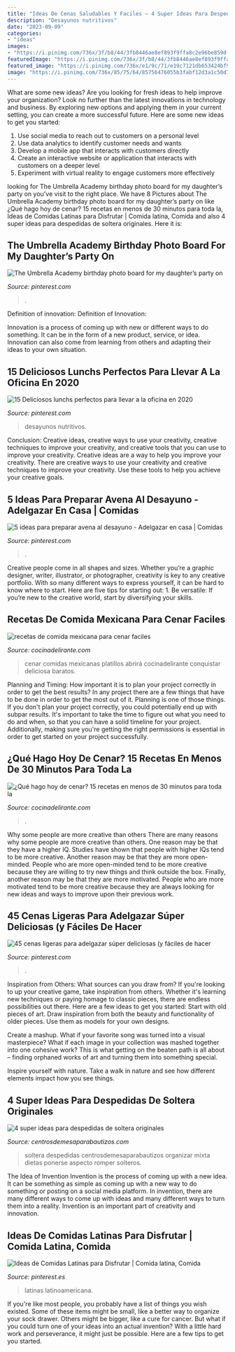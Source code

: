 ```yaml
---
title: "Ideas De Cenas Saludables Y Faciles ~ 4 Super Ideas Para Despedidas De Soltera Originales"
description: "Desayunos nutritivos"
date: "2023-09-09"
categories:
- "ideas"
images:
- "https://i.pinimg.com/736x/3f/b8/44/3fb8446ae8ef893f9ffa8c2e96be859d--latina-thermomix.jpg"
featuredImage: "https://i.pinimg.com/736x/3f/b8/44/3fb8446ae8ef893f9ffa8c2e96be859d--latina-thermomix.jpg"
featured_image: "https://i.pinimg.com/736x/e1/9c/71/e19c7121db653424bf95ed08659b02bd.jpg"
image: "https://i.pinimg.com/736x/85/75/64/85756476055b3fabf12d3a1c50d73b82.jpg"
---
```



What are some new ideas?
Are you looking for fresh ideas to help improve your organization? Look no further than the latest innovations in technology and business. By exploring new options and applying them in your current setting, you can create a more successful future. Here are some new ideas to get you started: 
1. Use social media to reach out to customers on a personal level 
2. Use data analytics to identify customer needs and wants 
3. Develop a mobile app that interacts with customers directly 
4. Create an interactive website or application that interacts with customers on a deeper level 
5. Experiment with virtual reality to engage customers more effectively 

	

		
looking for The Umbrella Academy birthday photo board for my daughter’s party on you've visit to the right place. We have 8 Pictures about The Umbrella Academy birthday photo board for my daughter’s party on like ¿Qué hago hoy de cenar? 15 recetas en menos de 30 minutos para toda la, Ideas de Comidas Latinas para Disfrutar | Comida latina, Comida and also 4 super ideas para despedidas de soltera originales. Here it is:
		
    
## The Umbrella Academy Birthday Photo Board For My Daughter’s Party On

<img loading=lazy src="https://i.pinimg.com/736x/a5/16/6d/a5166d34d3cd1a37a53314ee19b48434.jpg" onerror="this.onerror=null;this.src='https://tse1.mm.bing.net/th?id=OIP.FYIUbTOkrsEhf9fPIUFeoQHaJ3&amp;pid=15.1';" alt="The Umbrella Academy birthday photo board for my daughter’s party on">

_Source: pinterest.com_

>. 

	

Definition of innovation:
Definition of Innovation: 

Innovation is a process of coming up with new or different ways to do something. It can be in the form of a new product, service, or idea. Innovation can also come from learning from others and adapting their ideas to your own situation.

    
## 15 Deliciosos Lunchs Perfectos Para Llevar A La Oficina En 2020

<img loading=lazy src="https://i.pinimg.com/736x/85/75/64/85756476055b3fabf12d3a1c50d73b82.jpg" onerror="this.onerror=null;this.src='https://tse4.mm.bing.net/th?id=OIP.RcpVDyVE45W-N1xk-jNw3QAAAA&amp;pid=15.1';" alt="15 Deliciosos lunchs perfectos para llevar a la oficina en 2020">

_Source: pinterest.com_

>desayunos nutritivos. 

	

Conclusion: Creative ideas, creative ways to use your creativity, creative techniques to improve your creativity, and creative tools that you can use to improve your creativity.
Creative ideas are a way to help you improve your creativity. There are creative ways to use your creativity and creative techniques to improve your creativity. Use these tools to help you achieve your creative goals.

    
## 5 Ideas Para Preparar Avena Al Desayuno - Adelgazar En Casa | Comidas

<img loading=lazy src="https://i.pinimg.com/736x/d5/5a/b9/d55ab98e580c2615c97190d0d2d5a9f3.jpg" onerror="this.onerror=null;this.src='https://tse2.mm.bing.net/th?id=OIP.KEiR3uFSkvMcMGN7ZXalXgHaLH&amp;pid=15.1';" alt="5 ideas para preparar avena al desayuno - Adelgazar en casa | Comidas">

_Source: pinterest.com_

>. 

	

Creative people come in all shapes and sizes. Whether you’re a graphic designer, writer, illustrator, or photographer, creativity is key to any creative portfolio. With so many different ways to express yourself, it can be hard to know where to start. Here are five tips for starting out: 1. Be versatile: If you’re new to the creative world, start by diversifying your skills.

    
## Recetas De Comida Mexicana Para Cenar Faciles

<img loading=lazy src="https://cdn2.cocinadelirante.com/sites/default/files/images/2018/09/recetas-de-comida-mexicana-para-cenar-faciles.jpg" onerror="this.onerror=null;this.src='https://tse4.mm.bing.net/th?id=OIP.8cN0_N7pcFbKPVhoKGxnnwHaFj&amp;pid=15.1';" alt="recetas de comida mexicana para cenar faciles">

_Source: cocinadelirante.com_

>cenar comidas mexicanas platillos abrirá cocinadelirante conquistar deliciosa baratos. 

	

Planning and Timing: How important it is to plan your project correctly in order to get the best results?
In any project there are a few things that have to be done in order to get the most out of it. Planning is one of those things. If you don't plan your project correctly, you could potentially end up with subpar results. It's important to take the time to figure out what you need to do and when, so that you can have a solid timeline for your project. Additionally, making sure you're getting the right permissions is essential in order to get started on your project successfully.

    
## ¿Qué Hago Hoy De Cenar? 15 Recetas En Menos De 30 Minutos Para Toda La

<img loading=lazy src="https://cdn2.cocinadelirante.com/sites/default/files/images/2020/05/recetas-para-cenar-en-casa-faciles.jpg" onerror="this.onerror=null;this.src='https://tse2.mm.bing.net/th?id=OIP.VxSrEFOC6a5TgzztHb2L_QHaFj&amp;pid=15.1';" alt="¿Qué hago hoy de cenar? 15 recetas en menos de 30 minutos para toda la">

_Source: cocinadelirante.com_

>. 

	

Why some people are more creative than others
There are many reasons why some people are more creative than others. One reason may be that they have a higher IQ. Studies have shown that people with higher IQs tend to be more creative. Another reason may be that they are more open-minded. People who are more open-minded tend to be more creative because they are willing to try new things and think outside the box. Finally, another reason may be that they are more motivated. People who are more motivated tend to be more creative because they are always looking for new ideas and ways to improve upon their previous work.

    
## 45 Cenas Ligeras Para Adelgazar Súper Deliciosas (y Fáciles De Hacer

<img loading=lazy src="https://i.pinimg.com/736x/e1/9c/71/e19c7121db653424bf95ed08659b02bd.jpg" onerror="this.onerror=null;this.src='https://tse1.mm.bing.net/th?id=OIP.7lSR1t6Wt_aSbGL1NR0_MwHaLH&amp;pid=15.1';" alt="45 cenas ligeras para adelgazar súper deliciosas (y fáciles de hacer">

_Source: pinterest.com_

>. 

	

Inspiration from Others: What sources can you draw from?
If you're looking to up your creative game, take inspiration from others. Whether it's learning new techniques or paying homage to classic pieces, there are endless possibilities out there. Here are a few ideas to get you started: 
Start with old pieces of art. Draw inspiration from both the beauty and functionality of older pieces. Use them as models for your own designs. 

Create a mashup. What if your favorite song was turned into a visual masterpiece? What if each image in your collection was mashed together into one cohesive work? This is what getting on the beaten path is all about – finding orphaned works of art and turning them into something special. 

Inspire yourself with nature. Take a walk in nature and see how different elements impact how you see things.

    
## 4 Super Ideas Para Despedidas De Soltera Originales

<img loading=lazy src="https://centrosdemesaparabautizos.com/wp-content/uploads/2019/08/despedidas-de-soltera-originales-en-casa.jpg" onerror="this.onerror=null;this.src='https://tse2.mm.bing.net/th?id=OIP.ILsVk3jEEX66wFNxt1UlsgAAAA&amp;pid=15.1';" alt="4 super ideas para despedidas de soltera originales">

_Source: centrosdemesaparabautizos.com_

>soltera despedidas centrosdemesaparabautizos organizar mixta dietas ponerse aspecto romper solteros. 

	

The Idea of Invention
Invention is the process of coming up with a new idea. It can be something as simple as coming up with a new way to do something or posting on a social media platform. In invention, there are many different ways to come up with ideas and many different ways to turn them into a reality. Invention is an important part of creativity and innovation.

    
## Ideas De Comidas Latinas Para Disfrutar | Comida Latina, Comida

<img loading=lazy src="https://i.pinimg.com/736x/3f/b8/44/3fb8446ae8ef893f9ffa8c2e96be859d--latina-thermomix.jpg" onerror="this.onerror=null;this.src='https://tse1.mm.bing.net/th?id=OIP.KzdXCQqzm4zt9k8uDUx-vQHaLG&amp;pid=15.1';" alt="Ideas de Comidas Latinas para Disfrutar | Comida latina, Comida">

_Source: pinterest.es_

>latinas latinoamericana. 

	

If you're like most people, you probably have a list of things you wish existed. Some of these items might be small, like a better way to organize your sock drawer. Others might be bigger, like a cure for cancer. But what if you could turn one of your ideas into an actual invention? With a little hard work and perseverance, it might just be possible. Here are a few tips to get you started.

